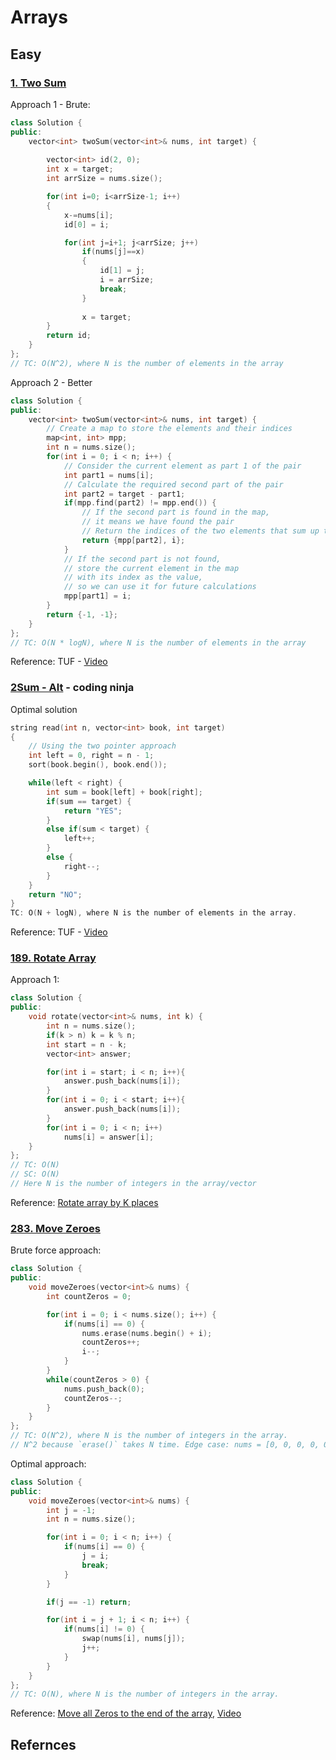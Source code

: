 # Arrays

## Easy

### [1. Two Sum](https://leetcode.com/problems/two-sum/description/)
Approach 1 - Brute:
```cpp
class Solution {
public:
    vector<int> twoSum(vector<int>& nums, int target) {
        
        vector<int> id(2, 0); 
        int x = target;
        int arrSize = nums.size();

        for(int i=0; i<arrSize-1; i++)
        {
            x-=nums[i];
            id[0] = i;

            for(int j=i+1; j<arrSize; j++)
                if(nums[j]==x)
                {
                    id[1] = j;
                    i = arrSize;
                    break;
                }
                
                x = target;
        }
        return id;
    }
};
// TC: O(N^2), where N is the number of elements in the array
```

Approach 2 - Better
```cpp
class Solution {
public:
    vector<int> twoSum(vector<int>& nums, int target) {
        // Create a map to store the elements and their indices
        map<int, int> mpp;
        int n = nums.size();
        for(int i = 0; i < n; i++) {
            // Consider the current element as part 1 of the pair
            int part1 = nums[i]; 
            // Calculate the required second part of the pair
            int part2 = target - part1;
            if(mpp.find(part2) != mpp.end()) {
                // If the second part is found in the map, 
                // it means we have found the pair
                // Return the indices of the two elements that sum up to the target
                return {mpp[part2], i};
            }
            // If the second part is not found, 
            // store the current element in the map
            // with its index as the value, 
            // so we can use it for future calculations
            mpp[part1] = i;
        }
        return {-1, -1};
    }
};
// TC: O(N * logN), where N is the number of elements in the array
```
Reference: TUF - [Video](https://www.youtube.com/watch?v=UXDSeD9mN-k)

### [2Sum - Alt](https://www.codingninjas.com/studio/problems/reading_6845742) - coding ninja
Optimal solution
```cpp
string read(int n, vector<int> book, int target)
{
    // Using the two pointer approach
    int left = 0, right = n - 1;
    sort(book.begin(), book.end());

    while(left < right) {
        int sum = book[left] + book[right];
        if(sum == target) {
            return "YES";
        }
        else if(sum < target) {
            left++;
        }
        else {
            right--;
        }
    }
    return "NO";
}
TC: O(N + logN), where N is the number of elements in the array.
```
Reference: TUF - [Video](https://www.youtube.com/watch?v=UXDSeD9mN-k)

### [189. Rotate Array](https://leetcode.com/problems/rotate-array/description/)
Approach 1:
```cpp
class Solution {
public:
    void rotate(vector<int>& nums, int k) {
        int n = nums.size();
        if(k > n) k = k % n;
        int start = n - k;
        vector<int> answer;

        for(int i = start; i < n; i++){
            answer.push_back(nums[i]);
        }
        for(int i = 0; i < start; i++){
            answer.push_back(nums[i]);
        }
        for(int i = 0; i < n; i++)
            nums[i] = answer[i];
    }
};
// TC: O(N)
// SC: O(N)
// Here N is the number of integers in the array/vector
```
Reference: [Rotate array by K places](https://youtu.be/wvcQg43_V8U)

### [283. Move Zeroes](https://leetcode.com/problems/move-zeroes/description/)
Brute force approach:
```cpp
class Solution {
public:
    void moveZeroes(vector<int>& nums) {
        int countZeros = 0;

        for(int i = 0; i < nums.size(); i++) {
            if(nums[i] == 0) {
                nums.erase(nums.begin() + i);
                countZeros++;
                i--;
            }
        }
        while(countZeros > 0) {
            nums.push_back(0);
            countZeros--;
        }
    }
};
// TC: O(N^2), where N is the number of integers in the array.
// N^2 because `erase()` takes N time. Edge case: nums = [0, 0, 0, 0, 0]
```

Optimal approach:
```cpp
class Solution {
public:
    void moveZeroes(vector<int>& nums) {
        int j = -1;
        int n = nums.size();

        for(int i = 0; i < n; i++) {
            if(nums[i] == 0) {
                j = i;
                break;
            }
        }

        if(j == -1) return;

        for(int i = j + 1; i < n; i++) {
            if(nums[i] != 0) {
                swap(nums[i], nums[j]);
                j++;
            }
        }
    }
};
// TC: O(N), where N is the number of integers in the array.
```
Reference: [Move all Zeros to the end of the array](https://takeuforward.org/data-structure/move-all-zeros-to-the-end-of-the-array/), [Video](https://youtu.be/wvcQg43_V8U?t=1633)

## Refernces
